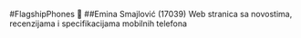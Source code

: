 #FlagshipPhones :iphone:
##Emina Smajlović (17039)
Web stranica sa novostima, recenzijama i specifikacijama mobilnih telefona
